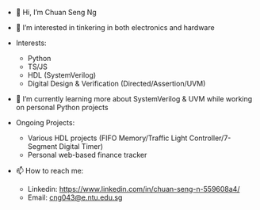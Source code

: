 - 👋 Hi, I’m Chuan Seng Ng
- 👀 I’m interested in tinkering in both electronics and hardware
- Interests:
    - Python
    - TS/JS
    - HDL (SystemVerilog)
    - Digital Design & Verification (Directed/Assertion/UVM)
    
- 🌱 I’m currently learning more about SystemVerilog & UVM while working on personal Python projects
- Ongoing Projects:
    - Various HDL projects (FIFO Memory/Traffic Light Controller/7-Segment Digital Timer)
    - Personal web-based finance tracker
      
- 📫 How to reach me: 
  - Linkedin: https://www.linkedin.com/in/chuan-seng-n-559608a4/
  - Email: cng043@e.ntu.edu.sg

<!---
chuanseng-ng/chuanseng-ng is a ✨ special ✨ repository because its `README.md` (this file) appears on your GitHub profile.
You can click the Preview link to take a look at your changes.
- 💞️ I’m looking to collaborate on ...
--->
